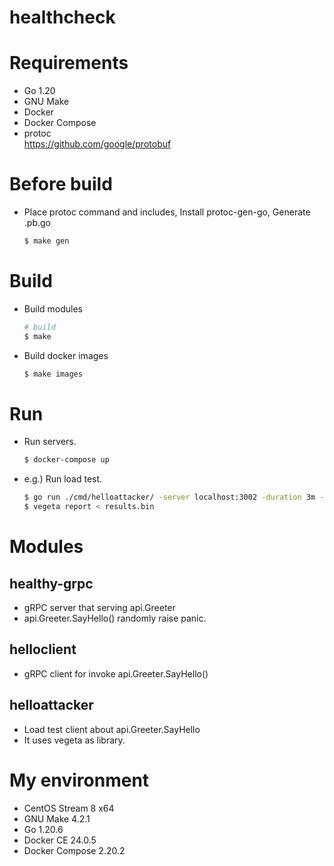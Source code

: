healthcheck
===

# Requirements

* Go 1.20
* GNU Make
* Docker
* Docker Compose
* protoc  
  https://github.com/google/protobuf

# Before build

* Place protoc command and includes, Install protoc-gen-go, Generate .pb.go

    ```bash
    $ make gen
    ```

# Build

* Build modules
  ```bash
  # build
  $ make
  ```
* Build docker images
  ```bash
  $ make images
  ```

# Run

* Run servers.
  ```bash
  $ docker-compose up
  ```
* e.g.) Run load test.
  ```bash
  $ go run ./cmd/helloattacker/ -server localhost:3002 -duration 3m -rate 100/s > results.bin
  $ vegeta report < results.bin
  ```

# Modules

## healthy-grpc

* gRPC server that serving api.Greeter
* api.Greeter.SayHello() randomly raise panic.

## helloclient

* gRPC client for invoke api.Greeter.SayHello()

## helloattacker

* Load test client about api.Greeter.SayHello
* It uses vegeta as library.


# My environment

* CentOS Stream 8 x64
* GNU Make 4.2.1
* Go 1.20.6
* Docker CE 24.0.5
* Docker Compose 2.20.2
